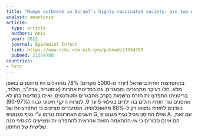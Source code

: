 ```yaml
---
title: "Mumps outbreak in Israel's highly vaccinated society: are two doses enough?"
analyst: amantonio
article:
  type: article
  authors: Anis
  year: 2012
  journal: Epidemiol Infect
  link: https://www.ncbi.nlm.nih.gov/pubmed/21554780
  pubmed: 21554780
countries:
- ישראל
---
```


בהתפרצות חזרת בישראל (יותר מ-5000 מקרים) 78% מהחולים היו מחוסנים באופן מלא. חלו בעיקר מתבגרים ומבוגרים. גם במדינות אחרות (אוסטריה, ארה"ב, הולנד, בריטניה) התפרצויות חזרת נרשמות בקרב מתבגרים וסטודנטים, ואילו במדינות בהן לא מחסנים נגד חזרת חולים בה ילדים בגילאי 5 עד 9.
למרות היקף חיסוני גבוה (90-97%) נוגדנים לחזרת נמצאו רק ל-68% מהאוכלוסיה.
המחברים מציינים כי התפרצויות של השנים האחרונות נגרמו ע"י נגיף מגנוטיפ G, ואילו החיסון מכיל נגיף מגנוטיפ A. עם זאת, הם אינם סבורים כי אי-ההתאמה הזאת אחראית להתפרצויות ומציעים להוסיף מנה שלישית של החיסון.
